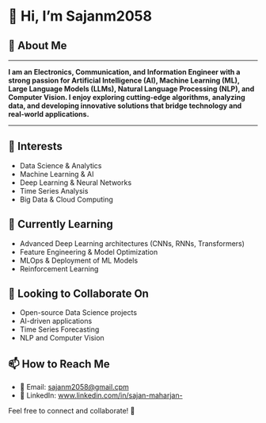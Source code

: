 # 👋 Hi, I’m Sajanm2058

## 🚀 About Me

---

**I am an Electronics, Communication, and Information Engineer with a strong passion for Artificial Intelligence (AI), Machine Learning (ML), Large Language Models (LLMs), Natural Language Processing (NLP), and Computer Vision. I enjoy exploring cutting-edge algorithms, analyzing data, and developing innovative solutions that bridge technology and real-world applications.**

---


## 👀 Interests
- Data Science & Analytics
- Machine Learning & AI
- Deep Learning & Neural Networks
- Time Series Analysis
- Big Data & Cloud Computing

## 🌱 Currently Learning
- Advanced Deep Learning architectures (CNNs, RNNs, Transformers)
- Feature Engineering & Model Optimization
- MLOps & Deployment of ML Models
- Reinforcement Learning

## 💞️ Looking to Collaborate On
- Open-source Data Science projects
- AI-driven applications
- Time Series Forecasting
- NLP and Computer Vision

## 📫 How to Reach Me
- 📧 Email: sajanm2058@gmail.cpm
- 💼 LinkedIn: www.linkedin.com/in/sajan-maharjan-

Feel free to connect and collaborate! 🚀

